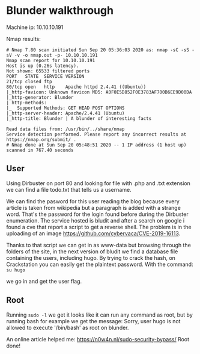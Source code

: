 # Blunder walkthrough

Machine ip: 10.10.10.191

Nmap results:

```
# Nmap 7.80 scan initiated Sun Sep 20 05:36:03 2020 as: nmap -sC -sS -sV -v -o nmap.out -p- 10.10.10.191
Nmap scan report for 10.10.10.191
Host is up (0.26s latency).
Not shown: 65533 filtered ports
PORT   STATE  SERVICE VERSION
21/tcp closed ftp
80/tcp open   http    Apache httpd 2.4.41 ((Ubuntu))
|_http-favicon: Unknown favicon MD5: A0F0E5D852F0E3783AF700B6EE9D00DA
|_http-generator: Blunder
| http-methods:
|_  Supported Methods: GET HEAD POST OPTIONS
|_http-server-header: Apache/2.4.41 (Ubuntu)
|_http-title: Blunder | A blunder of interesting facts

Read data files from: /usr/bin/../share/nmap
Service detection performed. Please report any incorrect results at https://nmap.org/submit/ .
# Nmap done at Sun Sep 20 05:48:51 2020 -- 1 IP address (1 host up) scanned in 767.40 seconds

```

## User

Using Dirbuster on port 80 and looking for file with .php and .txt extension we can find a file todo.txt that tells us a username.

We can find the pasword for this user reading the blog because every article is taken from wikipedia but a paragraph is added with a strange word. That's the password for
the login found before during the Dirbuster enumeration. The service hosted is bludit and after a search on google i found a cve that report a script to get a reverse shell.
The problem is in the uploading of an image https://github.com/cybervaca/CVE-2019-16113.

Thanks to that script we can get in as www-data but browsing through the folders of the site, in the next version of bludit we find a database file containing the
users, including hugo. By trying to crack the hash, on Crackstation you can easily get the plaintext password. With the command: ```su hugo```

we go in and get the user flag.

## Root

Running ```sudo -l``` we get it looks like it can run any command as root, but by running bash for example we get the message:
Sorry, user hugo is not allowed to execute '/bin/bash' as root on blunder.

An online article helped me: https://n0w4n.nl/sudo-security-bypass/
Root done!
